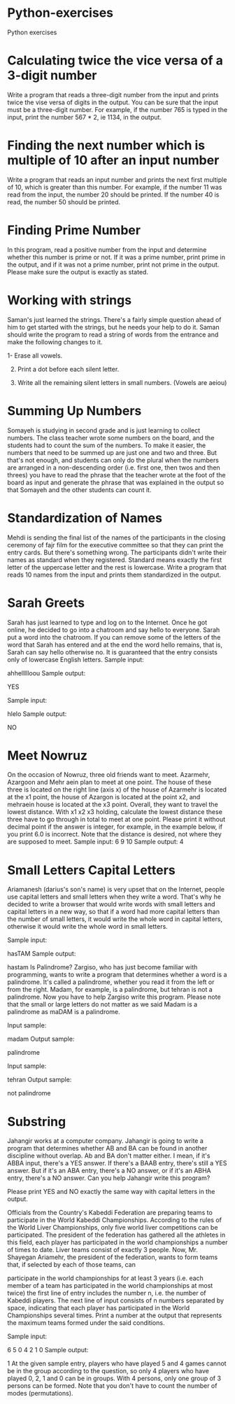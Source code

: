 # Python-exercises
Python exercises
# Calculating twice the vice versa of a 3-digit number
Write a program that reads a three-digit number from the input and prints twice the vise versa of digits in the output. You can be sure that the input must be a three-digit number. For example, if the number 765 is typed in the input, print the number 567 * 2, ie 1134, in the output.
# Finding the next number which is multiple of 10 after an input number 
Write a program that reads an input number and prints the next first multiple of 10, which is greater than this number. For example, if the number 11 was read from the input, the number 20 should be printed. If the number 40 is read, the number 50 should be printed.
# Finding Prime Number
In this program, read a positive number from the input and determine whether this number is prime or not.
If it was a prime number, print prime in the output, and if it was not a prime number, print not prime in the output. Please make sure the output is exactly as stated. 
# Working with strings
Saman's just learned the strings. There's a fairly simple question ahead of him to get started with the strings, but he needs your help to do it. Saman should write the program to read a string of words from the entrance and make the following changes to it.

1- Erase all vowels.

2. Print a dot before each silent letter.

3. Write all the remaining silent letters in small numbers.
(Vowels are aeiou)
# Summing Up Numbers
Somayeh is studying in second grade and is just learning to collect numbers. The class teacher wrote some numbers on the board, and the students had to count the sum of the numbers. To make it easier, the numbers that need to be summed up are just one and two and three. But that's not enough, and students can only do the plural when the numbers are arranged in a non-descending order (i.e. first one, then twos and then threes) you have to read the phrase that the teacher wrote at the foot of the board as input and generate the phrase that was explained in the output so that Somayeh and the other students can count it.
#  Standardization of Names
Mehdi is sending the final list of the names of the participants in the closing ceremony of fajr film for the executive committee so that they can print the entry cards. But there's something wrong. The participants didn't write their names as standard when they registered. Standard means exactly the first letter of the uppercase letter and the rest is lowercase. Write a program that reads 10 names from the input and prints them standardized in the output.
# Sarah Greets
Sarah has just learned to type and log on to the Internet. Once he got online, he decided to go into a chatroom and say hello to everyone. Sarah put a word into the chatroom. If you can remove some of the letters of the word that Sarah has entered and at the end the word hello remains, that is, Sarah can say hello otherwise no.
It is guaranteed that the entry consists only of lowercase English letters.
Sample input:

ahhellllloou
Sample output:

YES
 
Sample input:

hlelo
Sample output:

NO
 
# Meet Nowruz
On the occasion of Nowruz, three old friends want to meet. Azarmehr, Azargoon and Mehr aein plan to meet at one point. The house of these three is located on the right line (axis x) of the house of Azarmehr is located at the x1 point, the house of Azargon is located at the point x2, and mehraein house is located at the x3 point. Overall, they want to travel the lowest distance. With x1 x2 x3 holding, calculate the lowest distance these three have to go through in total to meet at one point. Please print it without decimal point if the answer is integer, for example, in the example below, if you print 6.0 is incorrect.
Note that the distance is desired, not where they are supposed to meet.
Sample input:
6 9 10
Sample output:
4
# Small Letters Capital Letters
Ariamanesh (darius's son's name) is very upset that on the Internet, people use capital letters and small letters when they write a word. That's why he decided to write a browser that would write words with small letters and capital letters in a new way, so that if a word had more capital letters than the number of small letters, it would write the whole word in capital letters, otherwise it would write the whole word in small letters.


Sample input:

hasTAM
Sample output:

hastam
Is Palindrome?
Zargiso, who has just become familiar with programming, wants to write a program that determines whether a word is a palindrome. It's called a palindrome, whether you read it from the left or from the right. Madam, for example, is a palindrome, but tehran is not a palindrome. Now you have to help Zargiso write this program.
Please note that the small or large letters do not matter as we said Madam is a palindrome as maDAM is a palindrome.

Input sample:

madam
Output sample:

palindrome
 

Input sample:

tehran
Output sample:

not palindrome
 # Substring
 Jahangir works at a computer company. Jahangir is going to write a program that determines whether AB and BA can be found in another discipline without overlap. Ab and BA don't matter either. I mean, if it's ABBA input, there's a YES answer. If there's a BAAB entry, there's still a YES answer. But if it's an ABA entry, there's a NO answer, or if it's an ABHA entry, there's a NO answer. Can you help Jahangir write this program?

Please print YES and NO exactly the same way with capital letters in the output.





Officials from the Country's Kabeddi Federation are preparing teams to participate in the World Kabeddi Championships. According to the rules of the World Liver Championships, only five world liver competitions can be participated. The president of the federation has gathered all the athletes in this field, each player has participated in the world championships a number of times to date. Liver teams consist of exactly 3 people. Now, Mr. Shayegan Ariamehr, the president of the federation, wants to form teams that, if selected by each of those teams, can

participate in the world championships for at least 3 years (i.e. each member of a team has participated in the world championships at most twice) the first line of entry includes the number n, i.e. the number of Kabeddi players. The next line of input consists of n numbers separated by space, indicating that each player has participated in the World Championships several times. Print a number at the output that represents the maximum teams formed under the said conditions.


Sample input:

6
5 0 4 2 1 0
Sample output:

1
At the given sample entry, players who have played 5 and 4 games cannot be in the group according to the question, so only 4 players who have played 0, 2, 1 and 0 can be in groups. With 4 persons, only one group of 3 persons can be formed. Note that you don't have to count the number of modes (permutations).
